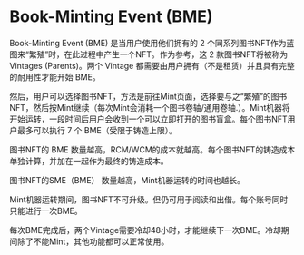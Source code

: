 # Book-Minting Event (BME)

Book-Minting Event (BME) 是当用户使用他们拥有的 2 个同系列图书NFT作为蓝图来“繁殖”时，在此过程中产生一个NFT。作为参考，这 2 款图书NFT将被称为Vintages (Parents)。两个 Vintage 都需要由用户拥有（不是租赁）并且具有完整的耐用性才能开始 BME。

然后，用户可以选择图书NFT，方法是前往Mint页面，选择要与之“繁殖”的图书NFT，然后按Mint继续（每次Mint会消耗一个图书卷轴/通用卷轴.）。Mint机器将开始运转，一段时间后用户会收到一个可以立即打开的图书盲盒。每个图书NFT用户最多可以执行 7 个 BME（受限于铸造上限）。

图书NFT的 BME 数量越高，RCM/WCM的成本就越高。每个图书NFT的铸造成本单独计算，并加在一起作为最终的铸造成本。

图书NFT的SME（BME） 数量越高，Mint机器运转的时间也越长。

Mint机器运转期间，图书NFT不可升级。但仍可用于阅读和出借。每个账号同时只能进行一次BME。

每次BME完成后，两个Vintage需要冷却48小时，才能继续下一次BME。冷却期间除了不能Mint，其他功能都可以正常使用。

